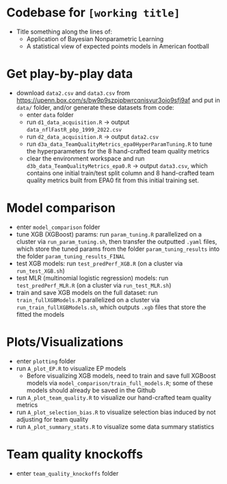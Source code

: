 
# Codebase for `[working title]`

* Title something along the lines of:
  * Application of Bayesian Nonparametric Learning   
  * A statistical view of expected points models in American football

# Get play-by-play data
* download `data2.csv` and `data3.csv` from https://upenn.box.com/s/bw9p9szpjpbwrcqnisvur3oio9sfj9af and put in `data/` folder, and/or generate these datasets from code:
  * enter `data` folder
  * run `d1_data_acquisition.R` -> output `data_nflFastR_pbp_1999_2022.csv`
  * run `d2_data_acquisition.R` -> output `data2.csv`
  * run `d3a_data_TeamQualityMetrics_epa0HyperParamTuning.R` to tune the hyperparameters for the 8 hand-crafted team quality metrics
  * clear the environment workspace and run `d3b_data_TeamQualityMetrics_epa0.R` -> output `data3.csv`, which contains one initial train/test split column and 8 hand-crafted team quality metrics built from EPA0 fit from this initial training set.

# Model comparison
* enter `model_comparison` folder
* tune XGB (XGBoost) params: run `param_tuning.R` parallelized on a cluster via `run_param_tuning.sh`, then transfer the outputted `.yaml` files, which store the tuned params from the folder `param_tuning_results` into the folder `param_tuning_results_FINAL`
* test XGB models: run `test_predPerf_XGB.R` (on a cluster via `run_test_XGB.sh`)
* test MLR (multinomial logistic regression) models: run `test_predPerf_MLR.R` (on a cluster via `run_test_MLR.sh`)
* train and save XGB models on the full dataset: run `train_fullXGBModels.R` parallelized on a cluster via `run_train_fullXGBModels.sh`, which outputs `.xgb` files that store the fitted the models

# Plots/Visualizations
* enter `plotting` folder
* run `A_plot_EP.R` to visualize EP models
    * Before visualizing XGB models, need to train and save full XGBoost models via `model_comparison/train_full_models.R`; some of these models should already be saved in the Github
* run `A_plot_team_quality.R` to visualize our hand-crafted team quality metrics
* run `A_plot_selection_bias.R` to visualize selection bias induced by not adjusting for team quality
* run `A_plot_summary_stats.R` to visualize some data summary statistics

# Team quality knockoffs
* enter `team_quality_knockoffs` folder


